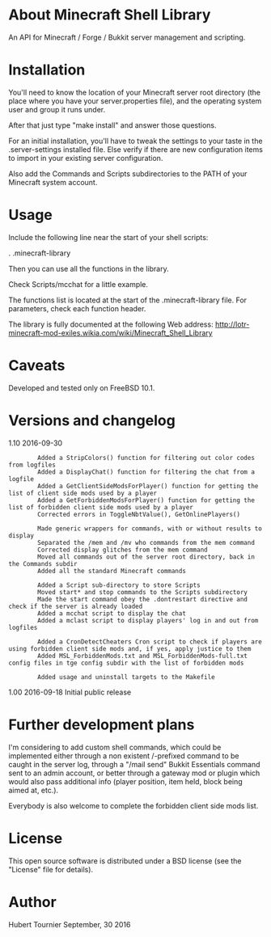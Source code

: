 About Minecraft Shell Library
=============================
An API for Minecraft / Forge / Bukkit server management and scripting.


Installation
============
You'll need to know the location of your Minecraft server root directory (the place where you have your server.properties file), and the operating system user and group it runs under.

After that just type "make install" and answer those questions.

For an initial installation, you'll have to tweak the settings to your taste in the .server-settings installed file.
Else verify if there are new configuration items to import in your existing server configuration.

Also add the Commands and Scripts subdirectories to the PATH of your Minecraft system account.


Usage
=====
Include the following line near the start of your shell scripts:

. .minecraft-library

Then you can use all the functions in the library.

Check Scripts/mcchat for a little example.

The functions list is located at the start of the .minecraft-library file.
For parameters, check each function header.

The library is fully documented at the following Web address:
http://lotr-minecraft-mod-exiles.wikia.com/wiki/Minecraft_Shell_Library


Caveats
=======
Developed and tested only on FreeBSD 10.1.


Versions and changelog
======================
1.10	2016-09-30

			Added a StripColors() function for filtering out color codes from logfiles
			Added a DisplayChat() function for filtering the chat from a logfile
			Added a GetClientSideModsForPlayer() function for getting the list of client side mods used by a player
			Added a GetForbiddenModsForPlayer() function for getting the list of forbidden client side mods used by a player
			Corrected errors in ToggleNbtValue(), GetOnlinePlayers()
			
			Made generic wrappers for commands, with or without results to display
			Separated the /mem and /mv who commands from the mem command
			Corrected display glitches from the mem command
			Moved all commands out of the server root directory, back in the Commands subdir
			Added all the standard Minecraft commands
			
			Added a Script sub-directory to store Scripts
			Moved start* and stop commands to the Scripts subdirectory
			Made the start command obey the .dontrestart directive and check if the server is already loaded
			Added a mcchat script to display the chat
			Added a mclast script to display players' log in and out from logfiles
			
			Added a CronDetectCheaters Cron script to check if players are using forbidden client side mods and, if yes, apply justice to them
			Added MSL_ForbiddenMods.txt and MSL_ForbiddenMods-full.txt config files in tge config subdir with the list of forbidden mods
			
			Added usage and uninstall targets to the Makefile

1.00	2016-09-18	Initial public release


Further development plans
=========================
I'm considering to add custom shell commands, which could be implemented either through a non existent /-prefixed command to be caught in the server log, through a "/mail send" Bukkit Essentials command sent to an admin account, or better through a gateway mod or plugin which would also pass additional info (player position, item held, block being aimed at, etc.).

Everybody is also welcome to complete the forbidden client side mods list.


License
=======
This open source software is distributed under a BSD license (see the "License" file for details).


Author
======
Hubert Tournier
September, 30 2016
